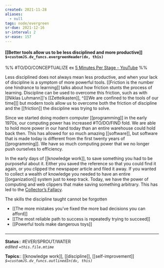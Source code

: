 ```yaml
---
created: 2021-11-28 
aliases:
  - null
tags: node/evergreen
sr-due: 2021-12-16
sr-interval: 2
sr-ease: 157
---
```


#### [[Better tools allow us to be less disciplined and more productive]] `$=customJS.dv_funcs.evergreenHeader(dv, this)`

%%
#TO/DO/CONCEPTUALIZE 
 ex [5 Minutes Per Stage - YouTube](https://www.youtube.com/watch?v=wfasQwNJ1G0)
%%

Less disciplined does not always mean less productive, and when your lack of discipline is a symptom of more powerful tools. [[Friction is the number one hindrance to learning]] talks about how friction stunts the process of learning. Discipline can be used to overcome this friction, such as with [[Niklas Luhmann]]'s [[Zettelkasten]],
^[[[We are confined to the tools of our time]]]
 but modern tools allow us to overcome both the friction of discipline and the [[friction]] the discipline was trying to solve.

Since we started doing modern computer [[programming]] in the early 1970s, our computing power has increased #TO/DO/FIND fold. We are able to hold more power in our hand today than an entire warehouse could hold back then. This has allowed for so much amazing [[software]], but software that is made today is different from the first twenty years of [[programming]]. We have so much computing power that we no longer push ourselves to efficiency. 
 
In the early days of [[knowledge work]], to save something you had to be purposeful about it. Either you saved the reference so that you could find it again, or you clipped the newspaper article and filed it away. If you wanted to collect a wealth of knowledge you needed to have an entire [[organization]] system just to keep track. Today, we have the power of computing and web clippers that make saving something arbitrary. This has led to the [Collector’s Fallacy](https://zettelkasten.de/posts/collectors-fallacy/). 

The skills the discipline taught cannot be forgotten
- [[The more mistakes you've fixed the more bad decisions you can afford]]
- [[The most reliable path to success is repeatedly trying to succeed]]
- [[Powerful tools make dangerous toys]]

### <hr class="footnote"/>

**Status**:: #EVER/SPROUT/WATER  
*edited `=this.file.mtime`*

**Topics**:: [[knowledge work]], [[discipline]], [[self-improvement]]
*`$=customJS.dv_funcs.outlinedIn(dv, this)`*
